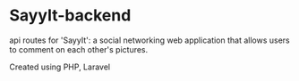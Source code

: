 # SayyIt-backend
api routes for 'SayyIt': a social networking web application that allows users to comment on each other's pictures.


Created using PHP, Laravel
